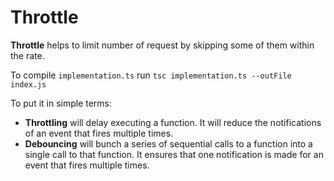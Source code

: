 # Throttle

**Throttle** helps to limit number of request by skipping some of them within the rate.

To compile `implementation.ts` run `tsc implementation.ts --outFile index.js`

To put it in simple terms:

- **Throttling** will delay executing a function. It will reduce the notifications of an event that fires multiple times.
- **Debouncing** will bunch a series of sequential calls to a function into a single call to that function. It ensures that one notification is made for an event that fires multiple times.
